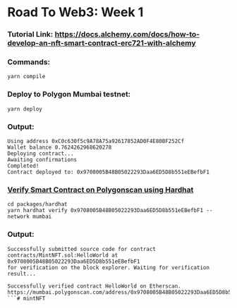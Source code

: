 # Road To Web3: Week 1

### Tutorial Link: https://docs.alchemy.com/docs/how-to-develop-an-nft-smart-contract-erc721-with-alchemy

### Commands:
```
yarn compile
```
### Deploy to Polygon Mumbai testnet:
```
yarn deploy
```
### Output:
```
Using address 0xC0c630f5c9A78A75a92617852AD0F4E80BF252Cf
Wallet balance 0.7624262968620278
Deploying contract...
Awaiting confirmations
Completed!
Contract deployed to: 0x9708005B48B05022293Daa6ED5D8b551eEBefbF1
```

### [Verify Smart Contract on Polygonscan using Hardhat](https://coinsbench.com/verify-smart-contract-on-polygonscan-using-hardhat-9b8331dbd888)

```
cd packages/hardhat
yarn hardhat verify 0x9708005B48B05022293Daa6ED5D8b551eEBefbF1 --network mumbai
```
### Output:
```
Successfully submitted source code for contract
contracts/MintNFT.sol:HelloWorld at 0x9708005B48B05022293Daa6ED5D8b551eEBefbF1
for verification on the block explorer. Waiting for verification result...

Successfully verified contract HelloWorld on Etherscan.
https://mumbai.polygonscan.com/address/0x9708005B48B05022293Daa6ED5D8b551eEBefbF1#code
```# mintNFT

